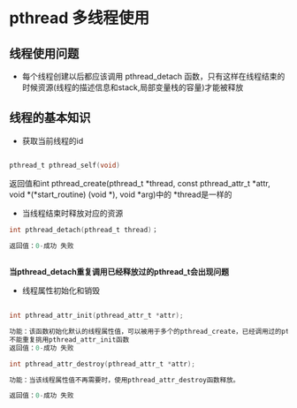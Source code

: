 # pthread 多线程使用

## 线程使用问题

- 每个线程创建以后都应该调用 pthread_detach 函数，只有这样在线程结束的时候资源(线程的描述信息和stack,局部变量栈的容量)才能被释放

## 线程的基本知识

- 获取当前线程的id

``` c

pthread_t pthread_self(void)

```

返回值和int pthread_create(pthread_t *thread, const pthread_attr_t *attr,
                          void *(*start_routine) (void *), void *arg)中的 *thread是一样的
			
  			
- 当线程结束时释放对应的资源

``` c		  
int pthread_detach(pthread_t thread)；

返回值：0-成功 失败
		
```

**当pthread_detach重复调用已经释放过的pthread_t会出现问题**


- 线程属性初始化和销毁
``` c		
  
int pthread_attr_init(pthread_attr_t *attr);

功能：该函数初始化默认的线程属性值，可以被用于多个的pthread_create，已经调用过的pthread_attr_init函数的线程属性
不能重复挑用pthread_attr_init函数
返回值：0-成功 失败

int pthread_attr_destroy(pthread_attr_t *attr);

功能：当该线程属性值不再需要时，使用pthread_attr_destroy函数释放。

返回值：0-成功 失败
		
```
		